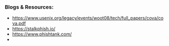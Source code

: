 

### Blogs & Resources:

* https://www.usenix.org/legacy/events/woot08/tech/full_papers/cova/cova.pdf
* https://stalkphish.io/
* https://www.phishtank.com/
* 

